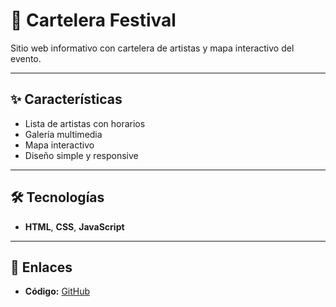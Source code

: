 # 🎵 Cartelera Festival

Sitio web informativo con cartelera de artistas y mapa interactivo del evento.

---

## ✨ Características
- Lista de artistas con horarios
- Galería multimedia
- Mapa interactivo
- Diseño simple y responsive

---

## 🛠 Tecnologías
- **HTML**, **CSS**, **JavaScript**

---

## 🔗 Enlaces
- **Código:** [GitHub](https://github.com/alenunezzrivas/cartelera-festival)
